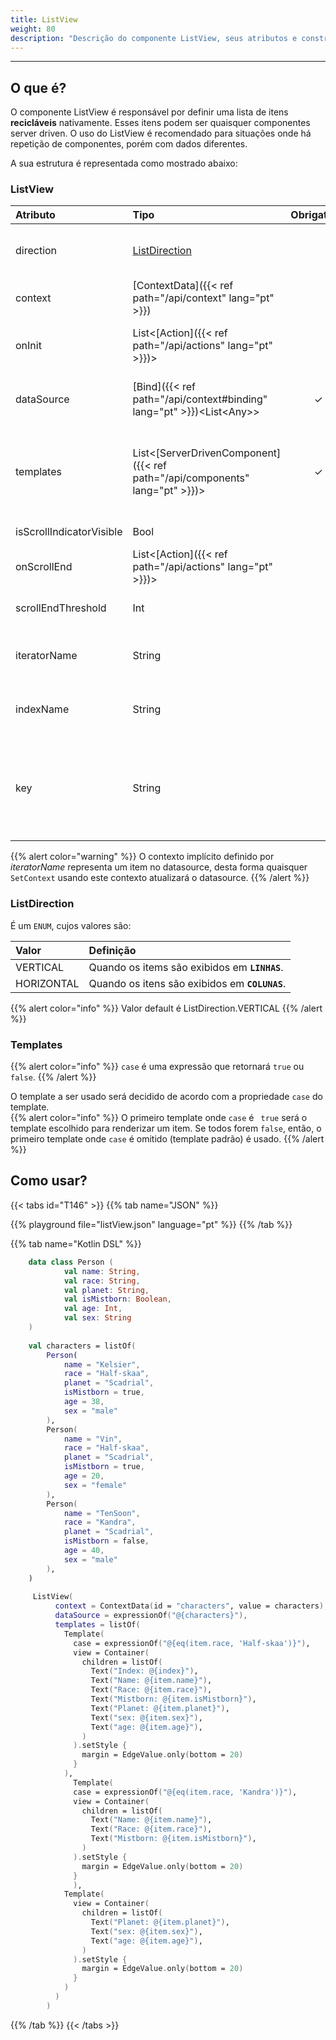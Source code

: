 ```yaml
---
title: ListView
weight: 80
description: "Descrição do componente ListView, seus atributos e construtores"
---
```


---

## O que é?

O componente ListView é responsável por definir uma lista de itens **recicláveis** nativamente. Esses itens podem ser quaisquer componentes server driven. O uso do ListView é recomendado para situações onde há repetição de componentes, porém com dados diferentes.

A sua estrutura é representada como mostrado abaixo:

### ListView

| Atributo           | Tipo                                                        | Obrigatório | Definição                                                                                                                           |
| :----------------- | :---------------------------------------------------------- | :---------: | :---------------------------------------------------------------------------------------------------------------------------------- |
| direction          | [ListDirection](#listdirection)                             |             | Define o direcionamento em que os items da lista são exibidos.                                                                      |
| context            | [ContextData]({{< ref path="/api/context" lang="pt" >}})                         |             | Define o contexto do componente.                                                                                                    |
| onInit             | List&lt;[Action]({{< ref path="/api/actions" lang="pt" >}})&gt;                  |             | Lista de ações a serem executadas assim que o componente é exibido.                                                                 |
| dataSource         | [Bind]({{< ref path="/api/context#binding" lang="pt" >}})&lt;List&lt;Any&gt;&gt; |      ✓      | Expressão que aponta para uma lista de valores usados para popular o componete.                                                     |
| templates    |List&lt;[ServerDrivenComponent]({{< ref path="/api/components" lang="pt" >}})&gt; |     ✓      | Representa um array de template, onde cada template corresponde a uma celula na lista através de um `ServerDrivenComponent`.                                                              |
| isScrollIndicatorVisible | Bool | | Define se a barra de scroll é visivel.|
| onScrollEnd        | List&lt;[Action]({{< ref path="/api/actions" lang="pt" >}})&gt;                  |             | Lista de ações executadas quando a lista chega ao fim.                                                                              |
| scrollEndThreshold |  Int                                                         |             | Define a porcentagem rolada da lista para disparar o `onScrollEnd`.                                                                 |
| iteratorName       | String                                                      |             | É o identificador do contexto de cada célula. Seu valor default é <code>item</code>.                                                                                        |
| indexName       | String                                                    |             | É o identificador do índice de cada célula. Seu valor default é <code>index</code>.                                                                                      |
| key                | String                                                      |             | Aponta para um valor único presente em cada item do `dataSource` para ser usado como um sufixo nos ids dos componentes do template. |

{{% alert color="warning" %}}
O contexto implícito definido por _iteratorName_ representa um item no datasource, desta forma quaisquer `SetContext` usando este contexto atualizará o datasource.
{{% /alert %}}

### ListDirection

É um `ENUM`, cujos valores são:

| **Valor**  | **Definição**                                  |
| :--------- | :--------------------------------------------- |
| VERTICAL   | Quando os items são exibidos em **`LINHAS`**.  |
| HORIZONTAL | Quando os itens são exibidos em **`COLUNAS`**. |

{{% alert color="info" %}}
Valor default é ListDirection.VERTICAL
{{% /alert %}}


### Templates

{{% alert color="info" %}}
  `case` é uma expressão que retornará `true` ou `false`.
{{% /alert %}}

  O template a ser usado será decidido de acordo com a propriedade `case` do template.  
{{% alert color="info" %}}
 O primeiro template onde `case` é ` true` será o template escolhido para renderizar um item. 
 Se todos forem `false`, então, o primeiro template onde `case` é omitido (template padrão) é usado.
{{% /alert %}}

## Como usar?

{{< tabs id="T146" >}}
{{% tab name="JSON" %}}

<!-- json-playground:listView.json
{
  "_beagleComponent_": "beagle:listView",
  "direction": "VERTICAL",
  "context": {
    "id": "characters",
    "value": [
      {
        "name": "Kelsier",
        "race": "Half-skaa",
        "planet": "Scadrial",
        "isMistborn": true,
        "age": 38,
        "sex": "male"
      },
      {
        "name": "Vin",
        "race": "Half-skaa",
        "planet": "Scadrial",
        "isMistborn": true,
        "age": 20,
        "sex": "female"
      },
      {
        "name": "TenSoon",
        "race": "Kandra",
        "planet": "Scadrial",
        "isMistborn": false,
        "age": 40,
        "sex": "male"
      },
      {
        "name": "TenSoon",
        "race": "Kandra",
        "planet": "Scadrial",
        "isMistborn": false,
        "age": 40,
        "sex": "male"
      },
      {
        "name": "TenSoon",
        "race": "Kandra",
        "planet": "Scadrial",
        "isMistborn": false,
        "age": 40,
        "sex": "male"
      },
      {
        "name": "TenSoon",
        "race": "Kandra",
        "planet": "Scadrial",
        "isMistborn": false,
        "age": 40,
        "sex": "male"
      },
      {
        "name": "TenSoon",
        "race": "Kandra",
        "planet": "Scadrial",
        "isMistborn": false,
        "age": 40,
        "sex": "male"
      },
      {
        "name": "TenSoon",
        "race": "Kandra",
        "planet": "Scadrial",
        "isMistborn": false,
        "age": 40,
        "sex": "male"
      }
    ]
  },
  "dataSource": "@{characters}",
  "iteratorName": "item",
  "indexName": "index",
  "isScrollIndicatorVisible": false,
  "templates": [
    {
      "case": "@{eq(item.race, 'Half-skaa')}",
      "view": {
        "_beagleComponent_": "beagle:container",
        "children": [
          {
            "_beagleComponent_": "beagle:text",
            "text": "Index: @{index}"
          },
          {
            "_beagleComponent_": "beagle:text",
            "text": "Name: @{item.name}"
          },
          {
            "_beagleComponent_": "beagle:text",
            "text": "Race: @{item.race}"
          },
          {
            "_beagleComponent_": "beagle:text",
            "text": "Mistborn: @{item.isMistborn}"
          },
          {
            "_beagleComponent_": "beagle:text",
            "text": "Planet: @{item.planet}"
          },
          {
            "_beagleComponent_": "beagle:text",
            "text": "sex: @{item.sex}"
          },
          {
            "_beagleComponent_": "beagle:text",
            "text": "age: @{item.age}"
          }
        ],
        "style": {
          "cornerRadius": {},
          "size": {},
          "margin": {
            "bottom": {
              "value": 20,
              "type": "REAL"
            }
          },
          "flex": {}
        }
      }
    },
    {
      "case": "@{eq(item.race, 'Kandra')}",
      "view": {
        "_beagleComponent_": "beagle:container",
        "children": [
          {
            "_beagleComponent_": "beagle:text",
            "text": "Name: @{item.name}"
          },
          {
            "_beagleComponent_": "beagle:text",
            "text": "Race: @{item.race}"
          },
          {
            "_beagleComponent_": "beagle:text",
            "text": "Mistborn: @{item.isMistborn}"
          }
        ],
        "style": {
          "cornerRadius": {},
          "size": {},
          "margin": {
            "bottom": {
              "value": 20,
              "type": "REAL"
            }
          },
          "flex": {}
        }
      }
    },
    {
      "view": {
        "_beagleComponent_": "beagle:container",
        "children": [
          {
            "_beagleComponent_": "beagle:text",
            "text": "Planet: @{item.planet}"
          },
          {
            "_beagleComponent_": "beagle:text",
            "text": "sex: @{item.sex}"
          },
          {
            "_beagleComponent_": "beagle:text",
            "text": "age: @{item.age}"
          }
        ],
        "style": {
          "cornerRadius": {},
          "size": {},
          "margin": {
            "bottom": {
              "value": 20,
              "type": "REAL"
            }
          },
          "flex": {}
        }
      }
    }
  ]
}
-->

{{% playground file="listView.json" language="pt" %}}
{{% /tab %}}

{{% tab name="Kotlin DSL" %}}

```kotlin
    data class Person (
            val name: String,
            val race: String,
            val planet: String,
            val isMistborn: Boolean,
            val age: Int,
            val sex: String
    )
    
    val characters = listOf(
        Person(
            name = "Kelsier",
            race = "Half-skaa",
            planet = "Scadrial",
            isMistborn = true,
            age = 38,
            sex = "male"
        ),
        Person(
            name = "Vin",
            race = "Half-skaa",
            planet = "Scadrial",
            isMistborn = true,
            age = 20,
            sex = "female"
        ),
        Person(
            name = "TenSoon",
            race = "Kandra",
            planet = "Scadrial",
            isMistborn = false,
            age = 40,
            sex = "male"
        ),
    )
    
     ListView(
          context = ContextData(id = "characters", value = characters),
          dataSource = expressionOf("@{characters}"),
          templates = listOf(
            Template(
              case = expressionOf("@{eq(item.race, 'Half-skaa')}"),
              view = Container(
                children = listOf(
                  Text("Index: @{index}"),
                  Text("Name: @{item.name}"),
                  Text("Race: @{item.race}"),
                  Text("Mistborn: @{item.isMistborn}"),
                  Text("Planet: @{item.planet}"),
                  Text("sex: @{item.sex}"),
                  Text("age: @{item.age}"),
                )
              ).setStyle {
                margin = EdgeValue.only(bottom = 20)
              }
            ),
              Template(
              case = expressionOf("@{eq(item.race, 'Kandra')}"),
              view = Container(
                children = listOf(
                  Text("Name: @{item.name}"),
                  Text("Race: @{item.race}"),
                  Text("Mistborn: @{item.isMistborn}"),
                )
              ).setStyle {
                margin = EdgeValue.only(bottom = 20)
              }
              ),
            Template(
              view = Container(
                children = listOf(
                  Text("Planet: @{item.planet}"),
                  Text("sex: @{item.sex}"),
                  Text("age: @{item.age}"),
                )
              ).setStyle {
                margin = EdgeValue.only(bottom = 20)
              }
            )
          )
        )

```

{{% /tab %}}
{{< /tabs >}}
